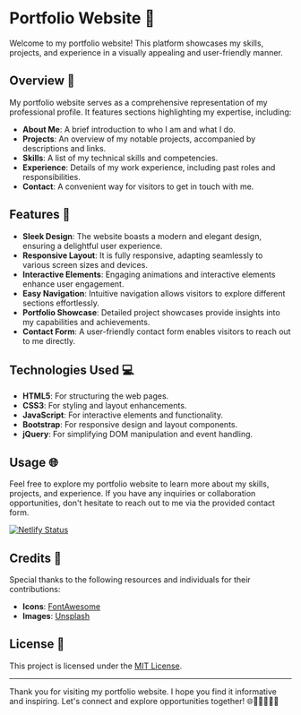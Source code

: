 # Portfolio Website 🌟

Welcome to my portfolio website! This platform showcases my skills, projects, and experience in a visually appealing and user-friendly manner.

## Overview 📝

My portfolio website serves as a comprehensive representation of my professional profile. It features sections highlighting my expertise, including:

- **About Me**: A brief introduction to who I am and what I do.
- **Projects**: An overview of my notable projects, accompanied by descriptions and links.
- **Skills**: A list of my technical skills and competencies.
- **Experience**: Details of my work experience, including past roles and responsibilities.
- **Contact**: A convenient way for visitors to get in touch with me.

## Features 🚀

- **Sleek Design**: The website boasts a modern and elegant design, ensuring a delightful user experience.
- **Responsive Layout**: It is fully responsive, adapting seamlessly to various screen sizes and devices.
- **Interactive Elements**: Engaging animations and interactive elements enhance user engagement.
- **Easy Navigation**: Intuitive navigation allows visitors to explore different sections effortlessly.
- **Portfolio Showcase**: Detailed project showcases provide insights into my capabilities and achievements.
- **Contact Form**: A user-friendly contact form enables visitors to reach out to me directly.

## Technologies Used 💻

- **HTML5**: For structuring the web pages.
- **CSS3**: For styling and layout enhancements.
- **JavaScript**: For interactive elements and functionality.
- **Bootstrap**: For responsive design and layout components.
- **jQuery**: For simplifying DOM manipulation and event handling.

## Usage 🌐

Feel free to explore my portfolio website to learn more about my skills, projects, and experience. If you have any inquiries or collaboration opportunities, don't hesitate to reach out to me via the provided contact form.

[![Netlify Status](https://api.netlify.com/api/v1/badges/ddaf84af-22a5-47b6-85c8-9d08e7055062/deploy-status)](https://app.netlify.com/sites/nitinkumar30/deploys?branch=v2.1.0)

## Credits 🙌

Special thanks to the following resources and individuals for their contributions:

- **Icons**: [FontAwesome](https://fontawesome.com/)
- **Images**: [Unsplash](https://unsplash.com/)

## License 📄

This project is licensed under the [MIT License](LICENSE).

---

Thank you for visiting my portfolio website. I hope you find it informative and inspiring. Let's connect and explore opportunities together! 🌐🚀👨‍💻📩🤝
